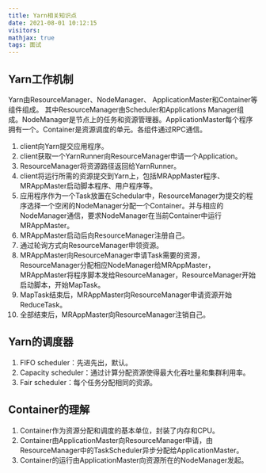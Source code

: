 ```yaml
---
title: Yarn相关知识点
date: 2021-08-01 10:12:15
visitors: 
mathjax: true
tags: 面试
---
```


## Yarn工作机制
Yarn由ResourceManager、NodeManager、 ApplicationMaster和Container等组件组成。
其中ResourceManager由Scheduler和Applications Manager组成。NodeManager是节点上的任务和资源管理器。ApplicationMaster每个程序拥有一个。Container是资源调度的单元。各组件通过RPC通信。
1. client向Yarn提交应用程序。
2. client获取一个YarnRunner向ResourceManager申请一个Application。
3. ResourceManager将资源路径返回给YarnRunner。
4. client将运行所需的资源提交到Yarn上，包括MRAppMaster程序、MRAppMaster启动脚本程序、用户程序等。
5. 应用程序作为一个Task放置在Schedular中，ResourceManager为提交的程序选择一个空闲的NodeManager分配一个Container。并与相应的NodeManager通信，要求NodeManager在当前Container中运行MRAppMaster。
6. MRAppMaster启动后向ResourceManager注册自己。
7. 通过轮询方式向ResourceManager申领资源。
8. MRAppMaster向ResourceManager申请Task需要的资源，ResourceManager分配相应NodeManager给MRAppMaster，MRAppMaster将程序脚本发给ResourceManager，ResourceManager开始启动脚本，开始MapTask。
9. MapTask结束后，MRAppMaster向ResourceManager申请资源开始ReduceTask。
10. 全部结束后，MRAppMaster向ResourceManager注销自己。

## Yarn的调度器
1. FIFO scheduler：先进先出，默认。
2. Capacity scheduler：通过计算分配资源使得最大化吞吐量和集群利用率。
3. Fair scheduler：每个任务分配相同的资源。

## Container的理解
1. Container作为资源分配和调度的基本单位，封装了内存和CPU。
2. Container由ApplicationMaster向ResourceManager申请，由ResourceManager中的TaskScheduler异步分配给ApplicationMaster。
3. Container的运行由ApplicationMaster向资源所在的NodeManager发起。